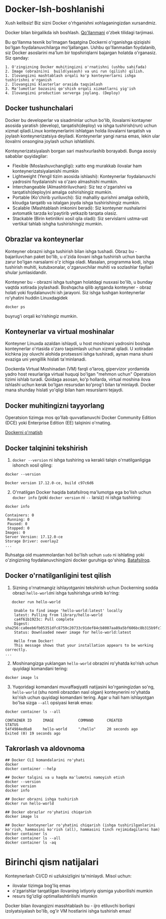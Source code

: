 # Docker-Ish-boshlanishi

Xush kelibsiz! Biz sizni Docker o'rhganishni xohlaganingizdan xursandmiz.

Docker bilan birgalikda ish boshlash.
[Qo'llanmani](https://docs.docker.com/get-started/) o'zbek tilidagi tarjimasi.

Bu qo'llanma texnik bo'lmagan faqatgina Dockerni o'rganishga qiziqishi bo'lgan foydalanuvchilarga mo'ljallangan. Ushbu qo'llanmadan foydalanib, siz Docker asoslarini ma'lum bir topshiriqlarni bajargan holatda o'rganasiz. Siz qanday:

    1. O'zingizning Docker muhitingizni o'rnatishni (ushbu sahifada)
    2. Image (obrazni)ni  build(yasash) va uni run (qilish) qilish. 
    1. Ilovangizni mashtablash orqali ko'p konteynerlarni ishga tushirishni o'rganish
    2. Ilovangizni klasterlar orasida taqsimlash
    3. Ma'lumotlar bazasini qo'shish orqali xizmatlarni yig'ish 
    4. Ilovangizni production serverga joylang. (Deploy)

## Docker tushunchalari

Docker bu developerlar va sisadminlar uchun bo'lib, ilovalarni kontayner asosida yaratish (develop), tarqatish(deploy) va ishga tushirish(run) uchun xizmat qiladi.Linux konteynerlarini ishlatgan holda ilovalarni tarqatish va joylash konteynerizatsiya deyiladi. Konteynerlar yangi narsa emas, lekin ular  ilovalrni onsongina joylash uchun ishlatilishi.  

Konteynerizatsiyalash borgan sari mashxurlashib borayabdi. Bunga asosiy sabablar quyidagilar:

- Flexible (Moslashuvchangligi): xatto eng murakkab ilovalar ham konteynerizatsiyalanishi mumkin  
- Lightweight (Yengil tizim asosida ishlashi): Konteynerlar foydalanuvchi yadrosini foydalanishi va o'zaro almashishi mumkin.
- Interchangeable (Almashtiriluvchan): Siz tez o'zgarishni va tarqatish(deploy)ni amalga oshirishingiz mumkin.  
- Portable (Ko'chirib yuriluvchi): Siz mahalliy qurishni amalga oshirib, kloudga tarqatib va istalgan joyda ishga tushirishingiz mumkin.
- Scalable (Mashtablash imkonini beradi): Siz konteyner nushalarini avtomatik tarzda ko'paytirib yetkazib tarqata olasiz.
- Stackable (Birin ketinlikni xosil qila oladi): Siz servislarni ustma-ust vertikal tahlab ishgha tushirishingiz mumkin.

## Obrazlar va konteynerlar

Konteyner obrazni ishga tushirish bilan ishga tushadi. Obraz bu - bajariluvchan paket bo'lib, u o'zida ilovani ishga tushirish uchun barcha zarur bo'lgan narsalarni o'z ichiga oladi. Masalan, programma kodi, ishga tushirish muhiti, kutubxonalar, o'zgaruvchilar muhiti va sozlashlar fayllari shular jumlasidandir.

Konteyner bu - obrazni ishga tushgan holatdagi nusxasi bo'lib, u bunday vaqtda xotirada joylashadi. Boshqacha qilib aytganda konteyner - obraz holati yoki foydalanuvchi ish jarayoni. Siz ishga tushgan konteynerlar ro'yhatini huddin Linuxdagidek 
``` 
docker ps
```
buyrug'i orqali ko'rishingiz mumkin.

## Konteynerlar va virtual moshinalar

Konteyner Linuxda azaldan ishlaydi, u host moshinani yadrosini boshqa konteynerlar o'rtasida o'zaro taqsimlash uchun xizmat qiladi. U xotiradan kichkna joy oluvchi alohida protsessni ishga tushiradi, aynan mana shuni evaziga uni yengillik hislati ta'minlanadi.

Dockerda Virtual Moshinadan (VM) farqli o'laroq, gipervizor yordamida yadro host resurlariga virtual huquqi bo'lgan "mehmon uchun" Operatsion tizimi ishlab turadi. Qoidaga asosan, ko'p hollarda, virtual moshina ilova ishlashi uchun kerak bo'lgan resursdan ko'prog'i bilan ta'minlaydi. Docker mana shunday hislati yo'qligi bilan ham resurslarni tejaydi.

## Docker muhitingizni tayyorlang

Operatsion tizimga mos qo'llab quvvatlanuvchi Docker Community Edition (DCE) yoki Enterprise Edition (EE) talqinini o'rnating.

[Dockerni o'rnatish](/install/install.md)

## Docker talqinini tekshirish

1. ```docker --version``` ni ishga tushiring va kerakli talqin o'rnatilganligiga ishonch xosil qiling:

``` shell script
docker --version

Docker version 17.12.0-ce, build c97c6d6
```

2. O'rnatilgan Docker haqida batafsilroq ma'lumotga ega bo'lish uchun ```docker info``` (yoki ```docker version``` ni ```--``` larsiz) ni ishga tushiring:

``` shell script
docker info

Containers: 0  
 Running: 0  
 Paused: 0  
 Stopped: 0  
Images: 0  
Server Version: 17.12.0-ce  
Storage Driver: overlay2  
... 
```

Ruhsatga oid muammolardan holi bo'lish uchun ```sudo``` ni ishlating yoki o'zingizning foydalanuvchingizni docker guruhiga qo'shing. [Batafsilroq](https://docs.docker.com/engine/installation/linux/linux-postinstall/).

## Docker o'rnatilganligini test qilish

1. Sizning o'rnatmangiz ishlayotganini tekshirish uchun Dockerning sodda obrazi ```hello-world```ni ishga tushirishga urinib ko'ring:

```
   docker run hello-world

    Unable to find image 'hello-world:latest' locally
    latest: Pulling from library/hello-world
    ca4f61b1923c: Pull complete
    Digest: sha256:ca0eeb6fb05351dfc8759c20733c91def84cb8007aa89a5bf606bc8b315b9fc7
    Status: Downloaded newer image for hello-world:latest

    Hello from Docker!
    This message shows that your installation appears to be working correctly.
...
```
2. Moshinangizga yuklangan ```hello-world``` obrazini ro'yhatda ko'rish uchun quyidagi komandani tering:
```
docker image ls
```
3. Yuqoridagi komandani muvaffaqiyatli natijasini ko'rganingizdan so'ng, ```hello-world``` (shu nomli obrazdan nasl olgan) konteynerini ro'yhatda ko'rish uchun quyidagi komandani tering. Agar u hali ham ishlayotgan bo'lsa sizga ```--all``` opsiyasi kerak emas:
```
docker container ls --all

CONTAINER ID     IMAGE           COMMAND      CREATED            STATUS
54f4984ed6a8     hello-world     "/hello"     20 seconds ago     Exited (0) 19 seconds ago

```

## Takrorlash va aldovnoma

```
## Docker CLI komandalarini ro'yhati
docker
docker container --help

## Docker talqini va u haqda ma'lumotni namoyish etish
docker --version
docker version
docker info

## Docker obrazni ishga tushirish
docker run hello-world

## Docker obrazlar ro'yhatini chiqarish
docker image ls

## Docker konteynerlar ro'yhatini chiqarish (ishga tushirilganlarini ko'rish, hammasini ko'rish (all), hammasini tinch rejimidagilarni ham)
docker container ls
docker container ls --all
docker container ls -aq
```

# Birinchi qism natijalari

Konteynerlash CI/CD ni uzluksizligini ta'minlaydi. Misol uchun:
- ilovalar tizimga bog'liq emas
- o'zgarishlar tarqatilgan ilovaning ixtiyoriy qismiga yuborilishi mumkin
- resurs tig'izligi optimallashtirilishi mumkin
  
Docker bilan ilovangizni masshtablash bu - ijro etiluvchi borliqni izolyatsiyalash bo'lib, og'ir VM hostlarini ishga tushirish emas!

